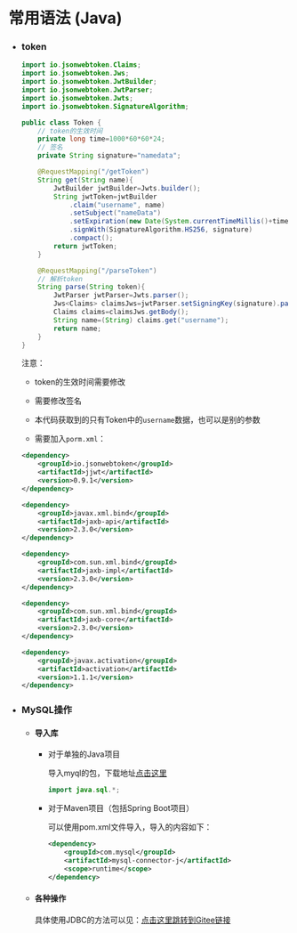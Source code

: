 # 常用语法 (Java)

- ### token

    ```java
    import io.jsonwebtoken.Claims;
    import io.jsonwebtoken.Jws;
    import io.jsonwebtoken.JwtBuilder;
    import io.jsonwebtoken.JwtParser;
    import io.jsonwebtoken.Jwts;
    import io.jsonwebtoken.SignatureAlgorithm;

    public class Token {
        // token的生效时间
        private long time=1000*60*60*24;
        // 签名
        private String signature="namedata";

        @RequestMapping("/getToken")
        String get(String name){
            JwtBuilder jwtBuilder=Jwts.builder();
            String jwtToken=jwtBuilder
                .claim("username", name)
                .setSubject("nameData")
                .setExpiration(new Date(System.currentTimeMillis()+time))
                .signWith(SignatureAlgorithm.HS256, signature)
                .compact();
            return jwtToken;
        }

        @RequestMapping("/parseToken")
        // 解析token
        String parse(String token){
            JwtParser jwtParser=Jwts.parser();
            Jws<Claims> claimsJws=jwtParser.setSigningKey(signature).parseClaimsJws(token);
            Claims claims=claimsJws.getBody();
            String name=(String) claims.get("username");
            return name;
        }
    }
    ```

    注意：

    - token的生效时间需要修改

    - 需要修改签名

    - 本代码获取到的只有Token中的`username`数据，也可以是别的参数

    - 需要加入`porm.xml`：

    ```xml
    <dependency>
        <groupId>io.jsonwebtoken</groupId>
        <artifactId>jjwt</artifactId>
        <version>0.9.1</version>
    </dependency>
    
    <dependency>
        <groupId>javax.xml.bind</groupId>
        <artifactId>jaxb-api</artifactId>
        <version>2.3.0</version>
    </dependency>
    
    <dependency>
        <groupId>com.sun.xml.bind</groupId>
        <artifactId>jaxb-impl</artifactId>
        <version>2.3.0</version>
    </dependency>
    
    <dependency>
        <groupId>com.sun.xml.bind</groupId>
        <artifactId>jaxb-core</artifactId>
        <version>2.3.0</version>
    </dependency>
    
    <dependency>
        <groupId>javax.activation</groupId>
        <artifactId>activation</artifactId>
        <version>1.1.1</version>
    </dependency>
    ```

- ### MySQL操作

  - #### 导入库
    - 对于单独的Java项目  

      导入myql的包，下载地址[点击这里](https://dev.mysql.com/downloads/connector/j/)
      
        ```java
        import java.sql.*;
        ```
      
    - 对于Maven项目（包括Spring Boot项目） 

        可以使用pom.xml文件导入，导入的内容如下：

        ```xml
        <dependency>
            <groupId>com.mysql</groupId>
            <artifactId>mysql-connector-j</artifactId>
            <scope>runtime</scope>
        </dependency>
        ```

  - #### 各种操作

      具体使用JDBC的方法可以见：[点击这里跳转到Gitee链接](https://gitee.com/Ryan-zhou/my-sql-tool)

      

      